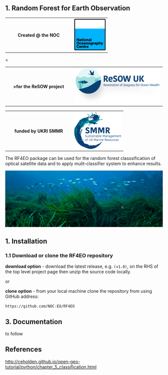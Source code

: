 ## 1. Random Forest for Earth Observation

<table>
  <tr>
    <th width = 200>Created @ the NOC</th>
    <th><img src="/docs/images/NOC_logo.png" width="100"></th>
  </tr>
</table>
<table>
  <tr>
    <<th width = 200>>for the ReSOW project</th>
    <th><img src="/docs/images/ReSOW_logo.png" width="300"></th>
  </tr>
</table>
<table>
  <tr>
    <th width = 200>funded by UKRI SMMR</th>
    <th><img src="/docs/images/SMMR_logo.png" width="150"</th>
  </tr>
</table>

The RF4EO package can be used for the random forest classsification of optical satellite data and to apply mulit-classifier system to enhance results. 

<img src="/docs/images/seagrass.jpg" width="750">

## 1. Installation

### 1.1 Download or clone the **RF4EO** repository

**download option** - download the latest release, e.g. `(v1.0)`, on the RHS of the top level project page then unzip the source code locally.

or

**clone option** - from your local machine clone the repository from using GitHub address:

    https://github.com/NOC-EO/RF4EO




## 3. Documentation

to follow



## References

 http://ceholden.github.io/open-geo-tutorial/python/chapter_5_classification.html
